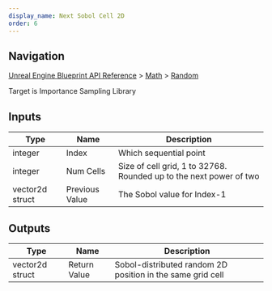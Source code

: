 ```yaml
---
display_name: Next Sobol Cell 2D
order: 6
---
```

## Navigation

[Unreal Engine Blueprint API Reference](https://dev.epicgames.com/documentation/en-us/unreal-engine/BlueprintAPI) > [Math](https://dev.epicgames.com/documentation/en-us/unreal-engine/BlueprintAPI/Math) > [Random](https://dev.epicgames.com/documentation/en-us/unreal-engine/BlueprintAPI/Math/Random)

Target is Importance Sampling Library

## Inputs

| Type | Name | Description |
| --- | --- | --- |
| integer | Index | Which sequential point |
| integer | Num Cells | Size of cell grid, 1 to 32768. Rounded up to the next power of two |
| vector2d struct | Previous Value | The Sobol value for Index-1 |

## Outputs

| Type | Name | Description |
| --- | --- | --- |
| vector2d struct | Return Value | Sobol-distributed random 2D position in the same grid cell |
